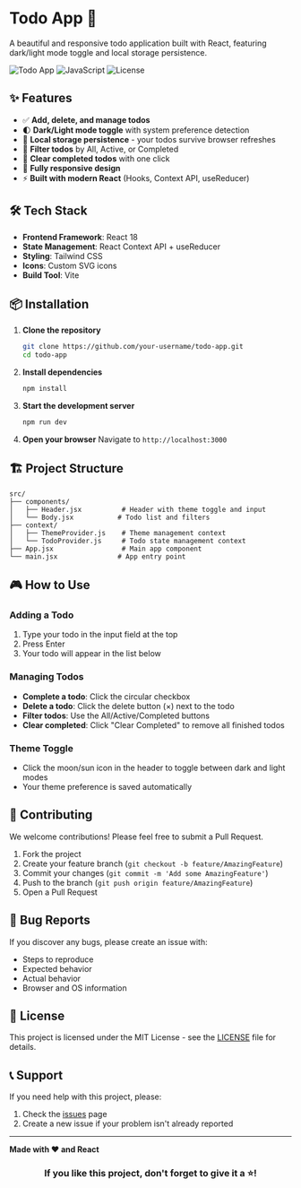 # Todo App 📝

A beautiful and responsive todo application built with React, featuring dark/light mode toggle and local storage persistence.

![Todo App](https://img.shields.io/badge/React-18.2.0-blue) ![JavaScript](https://img.shields.io/badge/JavaScript-Ready-blue) ![License](https://img.shields.io/badge/License-MIT-green)

## ✨ Features

- ✅ **Add, delete, and manage todos**
- 🌓 **Dark/Light mode toggle** with system preference detection
- 💾 **Local storage persistence** - your todos survive browser refreshes
- 🎯 **Filter todos** by All, Active, or Completed
- 🧹 **Clear completed todos** with one click
- 📱 **Fully responsive design**
- ⚡ **Built with modern React** (Hooks, Context API, useReducer)



## 🛠️ Tech Stack

- **Frontend Framework**: React 18
- **State Management**: React Context API + useReducer
- **Styling**: Tailwind CSS
- **Icons**: Custom SVG icons
- **Build Tool**: Vite

## 📦 Installation

1. **Clone the repository**
   ```bash
   git clone https://github.com/your-username/todo-app.git
   cd todo-app
   ```

2. **Install dependencies**
   ```bash
   npm install
   ```

3. **Start the development server**
   ```bash
   npm run dev
   ```

4. **Open your browser**
   Navigate to `http://localhost:3000`

## 🏗️ Project Structure

```
src/
├── components/
│   ├── Header.jsx          # Header with theme toggle and input
│   └── Body.jsx           # Todo list and filters
├── context/
│   ├── ThemeProvider.js    # Theme management context
│   └── TodoProvider.js     # Todo state management context
├── App.jsx                 # Main app component
└── main.jsx               # App entry point
```

## 🎮 How to Use

### Adding a Todo
1. Type your todo in the input field at the top
2. Press Enter
3. Your todo will appear in the list below

### Managing Todos
- **Complete a todo**: Click the circular checkbox
- **Delete a todo**: Click the delete button (×) next to the todo
- **Filter todos**: Use the All/Active/Completed buttons
- **Clear completed**: Click "Clear Completed" to remove all finished todos

### Theme Toggle
- Click the moon/sun icon in the header to toggle between dark and light modes
- Your theme preference is saved automatically


## 🤝 Contributing

We welcome contributions! Please feel free to submit a Pull Request.

1. Fork the project
2. Create your feature branch (`git checkout -b feature/AmazingFeature`)
3. Commit your changes (`git commit -m 'Add some AmazingFeature'`)
4. Push to the branch (`git push origin feature/AmazingFeature`)
5. Open a Pull Request

## 🐛 Bug Reports

If you discover any bugs, please create an issue with:
- Steps to reproduce
- Expected behavior
- Actual behavior
- Browser and OS information

## 📄 License

This project is licensed under the MIT License - see the [LICENSE](LICENSE) file for details.


## 📞 Support

If you need help with this project, please:
1. Check the [issues](../../issues) page
2. Create a new issue if your problem isn't already reported

---

**Made with ❤️ and React**

<div align="center">

### If you like this project, don't forget to give it a ⭐!

</div>
